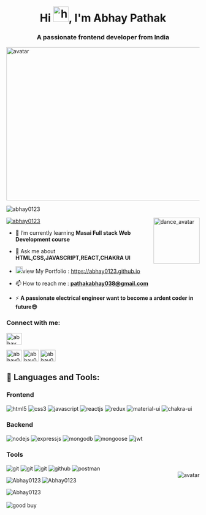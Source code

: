 <h1 align="center">Hi <img width='40px' src='https://user-images.githubusercontent.com/42378118/110234147-e3259600-7f4e-11eb-95be-0c4047144dea.gif' alt='hi' />, I'm Abhay Pathak</h1>
<h3 align="center">A passionate frontend developer from India</h3>
<img  src='https://storage.cloudconvert.com/tasks/a1e6e7bf-5c61-4305-b7aa-71fc912c31a3/bg%20image%20%281%29.jpg?AWSAccessKeyId=cloudconvert-production&Expires=1669185096&Signature=vRCM5YmdQP7JgD9TE5UPXXWgMpU%3D&response-content-disposition=inline%3B%20filename%3D%22bg%20image%20%281%29.jpg%22&response-content-type=image%2Fjpeg' alt='avatar' width='120%' height='400px'/>
<p align="left"> <img  src="https://komarev.com/ghpvc/?username=abhay0123&label=Profile%20views&color=0e75b6&style=flat" alt="abhay0123" /> </p>
<img align='right'  src='https://c.tenor.com/sY2l7om8MFIAAAAj/game-and-watch-dancing.gif' width='120px' height='120px' alt='dance_avatar' />
<p align="left"> <a href="https://github.com/ryo-ma/github-profile-trophy"><img  src="https://github-profile-trophy.vercel.app/?username=abhay0123&theme=darkhub" alt="abhay0123" alt="abhay0123" /></a> </p>


- 🌱 I’m currently learning **Masai Full stack Web Development course**

- 💬 Ask me about **HTML,CSS,JAVASCRIPT,REACT,CHAKRA UI**
-  <img width='18px' src='https://cdn-icons-png.flaticon.com/512/4365/4365945.png'>view My Portfolio : <a href='https://abhay0123.github.io'>https://abhay0123.github.io</a>

- 📫 How to reach me : **pathakabhay038@gmail.com**

- ⚡  **A passionate electrical engineer want to become a ardent coder in future😎**


<h3 align="left">Connect with me:</h3>

<p align="left">
<a href="https://linkedin.com/in/https://www.linkedin.com/in/abhay-pathak-791b18209/" target="blank"><img align="center" src="https://raw.githubusercontent.com/rahuldkjain/github-profile-readme-generator/master/src/images/icons/Social/linked-in-alt.svg" alt="abhay pathak" height="30" width="40" /></a>

<a href="https://codesandbox.com/abhay0123" target="blank"><img align="center" src="https://raw.githubusercontent.com/rahuldkjain/github-profile-readme-generator/master/src/images/icons/Social/codesandbox.svg" alt="abhay0123" height="30" width="40" /></a>
<a href="https://www.hackerrank.com/abhay0123" target="blank"><img align="center" src="https://raw.githubusercontent.com/rahuldkjain/github-profile-readme-generator/master/src/images/icons/Social/hackerrank.svg" alt="abhay0123" height="30" width="40" /></a>
<a href="https://www.leetcode.com/abhay0123" target="blank"><img align="center" src="https://raw.githubusercontent.com/rahuldkjain/github-profile-readme-generator/master/src/images/icons/Social/leet-code.svg" alt="abhay0123" height="30" width="40" /></a>


</p>




## 🚀 Languages and Tools:
<div align="left">
 
 <div align="left"><h3 align="left">Frontend</h3> 
<img src="https://img.shields.io/badge/html5-%centerF26.svg?style=for-the-badge&logo=html5&logoColor=white" align="center" alt="html5">
<img src = "https://img.shields.io/badge/css3-%231572B6.svg?style=for-the-badge&logo=css3&logoColor=white" align="center" alt="css3">
<img src ="https://img.shields.io/badge/javascript-%23323330.svg?style=for-the-badge&logo=javascript&logoColor=%23F7DF1E" align="center" alt="javascript">
<img src="https://img.shields.io/badge/React-20232A?style=for-the-badge&logo=react&logoColor=61DAFB"  align="center" alt="reactjs" />
<img src="https://img.shields.io/badge/Redux-593D88?style=for-the-badge&logo=redux&logoColor=white"  align="center" alt="redux" />
<img src="https://img.shields.io/badge/Material%20UI-007FFF?style=for-the-badge&logo=mui&logoColor=white"  align="center" alt="material-ui"/>
<img src = "https://img.shields.io/badge/chakra ui-%234ED1C5.svg?style=for-the-badge&logo=chakraui&logoColor=white" align="center" alt="chakra-ui"/>
</div>
  <div align="left"><h3 align="left">Backend</h3> 
<img src="https://img.shields.io/badge/Node.js-339933?style=for-the-badge&logo=nodedotjs&logoColor=white" align="center" alt="nodejs" />
<img src="https://img.shields.io/badge/Express.js-000000?style=for-the-badge&logo=express&logoColor=white" align="center" alt="expressjs"/>
<img src="https://img.shields.io/badge/MongoDB-4EA94B?style=for-the-badge&logo=mongodb&logoColor=white" align="center" alt="mongodb"/>
<img src="https://img.shields.io/badge/mongoose-%2300f.svg?style=for-the-badge&logo=fastify&logoColor=white" align="center" alt="mongoose"/>
   <img src="https://img.shields.io/badge/JWT-black?style=for-the-badge&logo=JSON%20web%20tokens" align="center" alt="jwt"/>
 </div>
  <div align="left"><h3 align="left">Tools</h3> 
 
   <img src="https://img.shields.io/badge/netlify-%23000000.svg?style=for-the-badge&logo=netlify&logoColor=#00C7B7" align="center" alt="git"/>
   <img src="https://img.shields.io/badge/vercel-%23000000.svg?style=for-the-badge&logo=vercel&logoColor=whit" align="center" alt="git"/>
   <img src="https://img.shields.io/badge/Git-f44d27?style=for-the-badge&logo=git&logoColor=white"  align="center" alt="git"/>
<img src="https://img.shields.io/badge/GitHub-100000?style=for-the-badge&logo=github&logoColor=white"  align="center" alt="github"/>
<img src ="https://img.shields.io/badge/Postman-FF6C37?style=for-the-badge&logo=postman&logoColor=white" align="center" alt="postman">

   <br/>
 </div>
</div>


<img align='right' src='https://camo.githubusercontent.com/657fa25e97fc26cd2e7212e5103d0a4f1b8c96907285e47f0a4095332fe3586f/68747470733a2f2f692e706f776572656474656d706c617465732e636f6d2f692f636c2f30302f3638322f7070745f616e696d6174696f6e5f3333322e676966' align='right' alt='avatar'/>


<div>
<p align="left"><img align="left" src="https://github-readme-stats.vercel.app/api/top-langs?username=Abhay0123&show_icons=true&theme=dark&locale=en&layout=compact" alt="Abhay0123" /></p>
<p>&nbsp;<img align="left" src="https://github-readme-stats.vercel.app/api?username=Abhay0123&show_icons=true&theme=dark&locale=en" alt="Abhay0123" /></p>
<p align="left" ><img  align="left" src="https://github-readme-streak-stats.herokuapp.com/?user=Abhay0123&show_icons=true&theme=dark" alt="Abhay0123" /></p>
  </div>
<br/>

                                                                                                  
<br/>
<img    src='https://raw.githubusercontent.com/BrunnerLivio/brunnerlivio/master/images/marquee.svg' alt='good buy'/>
